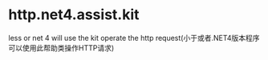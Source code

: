 # http.net4.assist.kit
less or net 4 will use the kit operate the http request(小于或者.NET4版本程序可以使用此帮助类操作HTTP请求)
